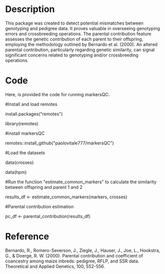 # Description
This package was created to detect potential mismatches between genotyping and pedigree data. It proves valuable in overseeing genotyping errors and crossbreeding operations.
The parental contribution feature assesses the genetic contribution of each parent to their offspring, employing the methodology outlined by Bernardo et al. (2000). 
An altered parental contribution, particularly regarding genetic similarity, can signal significant concerns related to genotyping and/or crossbreeding operations.

# Code
Here, is provided the code for running markersQC. 

#Install and load remotes

install.packages("remotes")

library(remotes)

#install markersQC

remotes::install_github("paolovitale777/markersQC")

#Load the datasets

data(crosses)

data(hpm)

#Run the function "estimate_common_markers" to calculate the similarity between offspring and parent 1 and 2

results_df <- estimate_common_markers(markers, crosses)

#Parental contribution estimation

pc_df <- parental_contribution(results_df)



# Reference
Bernardo, R., Romero-Severson, J., Ziegle, J., Hauser, J., Joe, L., Hookstra, G., & Doerge, R. W. (2000). Parental contribution and coefficient of coancestry among maize inbreds: pedigree, RFLP, and SSR data. Theoretical and Applied Genetics, 100, 552-556.
